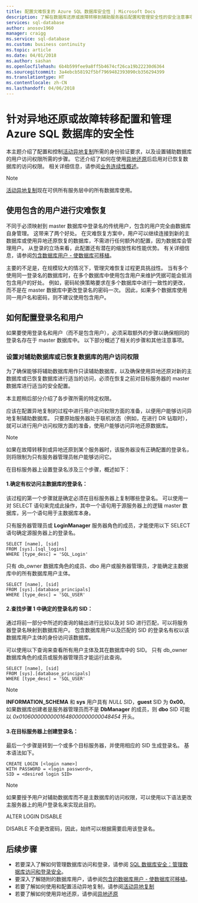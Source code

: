 ```yaml
---
title: 配置灾难恢复的 Azure SQL 数据库安全性 | Microsoft Docs
description: 了解在数据库还原或故障转移到辅助服务器后配置和管理安全性的安全注意事项。
services: sql-database
author: anosov1960
manager: craigg
ms.service: sql-database
ms.custom: business continuity
ms.topic: article
ms.date: 04/01/2018
ms.author: sashan
ms.openlocfilehash: 6b4b599fee9a8ff5b4674cf26ca19b22230d6364
ms.sourcegitcommit: 3a4ebcb58192f5bf7969482393090cb356294399
ms.translationtype: HT
ms.contentlocale: zh-CN
ms.lasthandoff: 04/06/2018
---
```

# <a name="configure-and-manage-azure-sql-database-security-for-geo-restore-or-failover"></a>针对异地还原或故障转移配置和管理 Azure SQL 数据库的安全性 

本主题介绍了配置和控制[活动异地复制](sql-database-geo-replication-overview.md)所需的身份验证要求，以及设置辅助数据库的用户访问权限所需的步骤。 它还介绍了如何在使用[异地还原](sql-database-recovery-using-backups.md#geo-restore)后启用对已恢复数据库的访问权限。 相关详细信息，请参阅[业务连续性概述](sql-database-business-continuity.md)。

> [!NOTE]
> [活动异地复制](sql-database-geo-replication-overview.md)现在可供所有服务层中的所有数据库使用。
>  

## <a name="disaster-recovery-with-contained-users"></a>使用包含的用户进行灾难恢复
不同于必须映射到 master 数据库中登录名的传统用户，包含的用户完全由数据库自身管理。 这带来了两个好处。 在灾难恢复方案中，用户可以继续连接到新的主数据库或使用异地还原恢复的数据库，不需进行任何额外的配置，因为数据库会管理用户。 从登录的立场来看，此配置还有潜在的缩放性和性能优势。 有关详细信息，请参阅[包含数据库用户 - 使数据库可移植](https://msdn.microsoft.com/library/ff929188.aspx)。 

主要的不足是，在规模较大的情况下，管理灾难恢复过程更具挑战性。 当有多个使用同一登录名的数据库时，在多个数据库中使用包含用户来维护凭据可能会抵消包含用户的好处。 例如，密码轮换策略要求在多个数据库中进行一致性的更改，而不是在 master 数据库中更改登录名的密码一次。 因此，如果多个数据库使用同一用户名和密码，则不建议使用包含用户。 

## <a name="how-to-configure-logins-and-users"></a>如何配置登录名和用户
如果要使用登录名和用户（而不是包含用户），必须采取额外的步骤以确保相同的登录名存在于 master 数据库中。 以下部分概述了相关的步骤和其他注意事项。

### <a name="set-up-user-access-to-a-secondary-or-recovered-database"></a>设置对辅助数据库或已恢复数据库的用户访问权限
为了确保能够将辅助数据库用作只读辅助数据库，以及确保使用异地还原对新的主数据库或已恢复数据库进行适当的访问，必须在恢复之前对目标服务器的 master 数据库进行适当的安全配置。

本主题稍后部分介绍了各步骤所需的特定权限。

应该在配置异地复制的过程中进行用户访问权限方面的准备，以便用户能够访问异地复制辅助数据库。 只要原始服务器处于联机状态（例如，在进行 DR 钻取时），就可以进行用户访问权限方面的准备，使用户能够访问异地还原数据库。

> [!NOTE]
> 如果在故障转移到或异地还原到某个服务器时，该服务器没有正确配置的登录名，则将限制为只有服务器管理员帐户能够访问它。
> 
> 

在目标服务器上设置登录名涉及三个步骤，概述如下：

#### <a name="1-determine-logins-with-access-to-the-primary-database"></a>1.确定有权访问主数据库的登录名：
该过程的第一个步骤就是确定必须在目标服务器上复制哪些登录名。 可以使用一对 SELECT 语句来完成此操作，其中一个语句用于源服务器上的逻辑 master 数据库，另一个语句用于主数据库本身。

只有服务器管理员或 **LoginManager** 服务器角色的成员，才能使用以下 SELECT 语句确定源服务器上的登录名。 

    SELECT [name], [sid] 
    FROM [sys].[sql_logins] 
    WHERE [type_desc] = 'SQL_Login'

只有 db_owner 数据库角色的成员、dbo 用户或服务器管理员，才能确定主数据库中的所有数据库用户主体。

    SELECT [name], [sid]
    FROM [sys].[database_principals]
    WHERE [type_desc] = 'SQL_USER'

#### <a name="2-find-the-sid-for-the-logins-identified-in-step-1"></a>2.查找步骤 1 中确定的登录名的 SID：
通过将前一部分中所述的查询的输出进行比较以及对 SID 进行匹配，可以将服务器登录名映射到数据库用户。 包含数据库用户以及匹配的 SID 的登录名有权以该数据库用户主体的身份访问该数据库。 

可以使用以下查询来查看所有用户主体及其在数据库中的 SID。 只有 db_owner 数据库角色的成员或服务器管理员才能运行此查询。

    SELECT [name], [sid]
    FROM [sys].[database_principals]
    WHERE [type_desc] = 'SQL_USER'

> [!NOTE]
> **INFORMATION_SCHEMA** 和 **sys** 用户具有 *NULL* SID，**guest** SID 为 **0x00**。 如果数据库创建者是服务器管理员而不是 **DbManager** 的成员，则 **dbo** SID 可能以 *0x01060000000001648000000000048454* 开头。
> 
> 

#### <a name="3-create-the-logins-on-the-target-server"></a>3.在目标服务器上创建登录名：
最后一个步骤是转到一个或多个目标服务器，并使用相应的 SID 生成登录名。 基本语法如下。

    CREATE LOGIN [<login name>]
    WITH PASSWORD = <login password>,
    SID = <desired login SID>

> [!NOTE]
> 如果要授予用户对辅助数据库而不是主数据库的访问权限，可以使用以下语法更改主服务器上的用户登录名来实现此目的。
> 
> ALTER LOGIN <login name> DISABLE
> 
> DISABLE 不会更改密码，因此，始终可以根据需要启用该登录名。
> 
> 

## <a name="next-steps"></a>后续步骤
* 若要深入了解如何管理数据库访问和登录，请参阅 [SQL 数据库安全：管理数据库访问和登录安全](sql-database-manage-logins.md)。
* 要深入了解随附的数据库用户，请参阅[包含的数据库用户 - 使数据库可移植](https://msdn.microsoft.com/library/ff929188.aspx)。
* 若要了解如何使用和配置活动异地复制，请参阅[活动异地复制](sql-database-geo-replication-overview.md)
* 若要了解如何使用异地还原，请参阅[异地还原](sql-database-recovery-using-backups.md#geo-restore)

